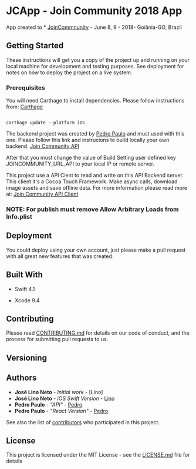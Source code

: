 
  
# JCApp - Join Community 2018 App

  

App created to * [JoinCommnunity](http://www.joincommunity.com.br) - June 8, 9 - 2018- Goiânia-GO, Brazil

  

## Getting Started

  

These instructions will get you a copy of the project up and running on your local machine for development and testing purposes. See deployment for notes on how to deploy the project on a live system.

  

### Prerequisites

  

You will need Carthage to install dependencies. Please follow instructions from: [Carthage](https://github.com/Carthage/Carthage#installing-carthage)

  

```

carthage update --platform iOS

```

  The backend project was created by [Pedro Paulo](https://github.com/pedrogyn) and must used with this one. Please follow this link and instrucions to build locally your own backend. [Join Community API](https://github.com/pedrogyn/joincommunity_api)

After that you must change the value of Build Setting user defined key JOINCOMMUNITY_URL_API to your local IP or remote server. 

This project use a API Cient to read and write on this API Backend server. This client it's a Cocoa Touch Framework. Make async calls, download image assets and save offline data. For more information please read more at: [Join Community API Client](https://github.com/joselinoneto/JCApiClient)

### NOTE: For publish must remove Allow Arbitrary Loads from Info.plist

## Deployment

  

You could deploy using your own account, just please make a pull request with all great new features that was created.

  

## Built With

  

* Swift 4.1

* Xcode 9.4

  

## Contributing

  

Please read [CONTRIBUTING.md](https://gist.github.com/joselinoneto/b45fa8701c45f246a50046c29ebe9d22) for details on our code of conduct, and the process for submitting pull requests to us.

  

## Versioning

  

## Authors

  

*  **José Lino Neto** - *Initial work* - [Lino]
*  **José Lino Neto** - *iOS Swift Version* - [Lino](https://github.com/joselinoneto)
*  **Pedro Paulo** - *"API"* - [Pedro](https://github.com/pedrogyn)
*  **Pedro Paulo** - *"React Version"* - [Pedro](https://github.com/pedrogyn) 

  

See also the list of [contributors](https://github.com/joselinoneto/JCApp/graphs/contributors) who participated in this project.

  

## License

  

This project is licensed under the MIT License - see the [LICENSE.md](LICENSE.md) file for details
